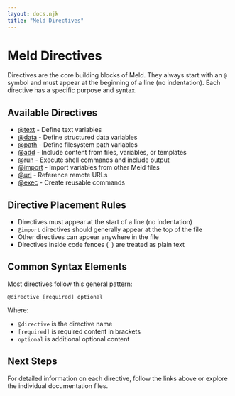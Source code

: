 ```yaml
---
layout: docs.njk
title: "Meld Directives"
---
```


# Meld Directives

Directives are the core building blocks of Meld. They always start with an `@` symbol and must appear at the beginning of a line (no indentation). Each directive has a specific purpose and syntax.

## Available Directives

- [@text](./text.md) - Define text variables
- [@data](./data.md) - Define structured data variables
- [@path](./path.md) - Define filesystem path variables
- [@add](./add.md) - Include content from files, variables, or templates
- [@run](./run.md) - Execute shell commands and include output
- [@import](./import.md) - Import variables from other Meld files
- [@url](./url.md) - Reference remote URLs
- [@exec](./exec.md) - Create reusable commands

## Directive Placement Rules

- Directives must appear at the start of a line (no indentation)
- `@import` directives should generally appear at the top of the file
- Other directives can appear anywhere in the file
- Directives inside code fences (``` ```) are treated as plain text

## Common Syntax Elements

Most directives follow this general pattern:

```
@directive [required] optional
```

Where:
- `@directive` is the directive name
- `[required]` is required content in brackets
- `optional` is additional optional content

## Next Steps

For detailed information on each directive, follow the links above or explore the individual documentation files.